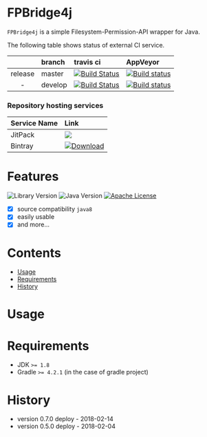 <!--
<p align="center">
  <img src="asset/logo/brick.svg" height="100">
  <img src="asset/logo/foundation_title.png" height="100">
  <img src="asset/logo/brick.svg" height="100">
</p>

# Overview
-->
# FPBridge4j

`FPBridge4j` is a simple Filesystem-Permission-API wrapper for Java.

The following table shows status of external CI service.

| | branch | travis ci | AppVeyor |
|:---:|:---|:---|:---|
| release | master | [![Build Status](https://travis-ci.org/mickey305/FPBridge4j.svg?branch=master)](https://travis-ci.org/mickey305/FPBridge4j) | [![Build status](https://ci.appveyor.com/api/projects/status/kw8u113ot8x8by9i/branch/master?svg=true)](https://ci.appveyor.com/project/mickey305/FPBridge4j/branch/master) |
| - | develop | [![Build Status](https://travis-ci.org/mickey305/FPBridge4j.svg?branch=develop)](https://travis-ci.org/mickey305/FPBridge4j) | [![Build status](https://ci.appveyor.com/api/projects/status/kw8u113ot8x8by9i/branch/develop?svg=true)](https://ci.appveyor.com/project/mickey305/FPBridge4j/branch/develop) |

### Repository hosting services
| Service Name | Link |
|:---|:---|
| JitPack | [![](https://jitpack.io/v/mickey305/FPBridge4j.svg)](https://jitpack.io/#mickey305/FPBridge4j) |
| Bintray | [![Download](https://api.bintray.com/packages/mickey305/maven/FPBridge4j/images/download.svg)](https://bintray.com/mickey305/maven/FPBridge4j/_latestVersion) |

# Features

![Library Version](https://img.shields.io/badge/FPBridge4j%20library-v0.7.0-green.svg?style=flat)
![Java Version](https://img.shields.io/badge/JDK-1.8-yellowgreen.svg?style=flat)
[![Apache License](http://img.shields.io/badge/license-Apache2.0-blue.svg?style=flat)](LICENSE)

- [x] source compatibility `java8`
- [x] easily usable
- [x] and more...

# Contents
- [Usage](#usage)
- [Requirements](#requirements)
- [History](#history)

# <a name="usage"> Usage
<!-- ===------------------------- TODO -------------------------=== -->

# <a name="requirements"> Requirements
- JDK `>= 1.8`
- Gradle `>= 4.2.1` (in the case of gradle project)

# <a name="history"> History
 * version 0.7.0 deploy - 2018-02-14
 * version 0.5.0 deploy - 2018-02-04
